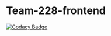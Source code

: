 # Team-228-frontend

[![Codacy Badge](https://api.codacy.com/project/badge/Grade/dc3938801b7e46d3961ca2cfc544e097)](https://app.codacy.com/gh/BuildForSDGCohort2/Team-228-front?utm_source=github.com&utm_medium=referral&utm_content=BuildForSDGCohort2/Team-228-front&utm_campaign=Badge_Grade_Settings)